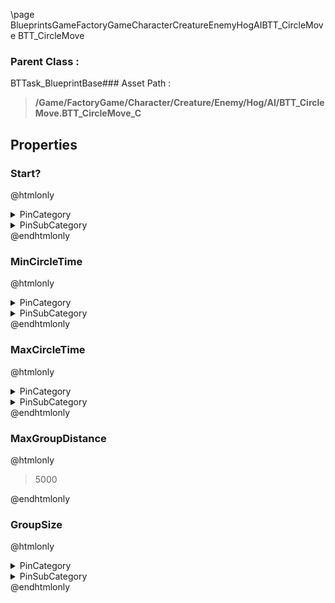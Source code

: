 \page BlueprintsGameFactoryGameCharacterCreatureEnemyHogAIBTT_CircleMove BTT_CircleMove
### Parent Class :
BTTask_BlueprintBase### Asset Path :
<b><blockquote>/Game/FactoryGame/Character/Creature/Enemy/Hog/AI/BTT_CircleMove.BTT_CircleMove_C</blockquote></b>
## Properties

### Start?
@htmlonly
<details>
 <summary>PinCategory</summary>
<blockquote>bool</blockquote>
</details>
<details>
 <summary>PinSubCategory</summary>
<blockquote>bool</blockquote>
</details>
@endhtmlonly

### MinCircleTime
@htmlonly
<details>
 <summary>PinCategory</summary>
<blockquote>float</blockquote>
</details>
<details>
 <summary>PinSubCategory</summary>
<blockquote>float</blockquote>
</details>
@endhtmlonly

### MaxCircleTime
@htmlonly
<details>
 <summary>PinCategory</summary>
<blockquote>float</blockquote>
</details>
<details>
 <summary>PinSubCategory</summary>
<blockquote>float</blockquote>
</details>
@endhtmlonly

### MaxGroupDistance
@htmlonly
<blockquote>5000</blockquote>
@endhtmlonly

### GroupSize
@htmlonly
<details>
 <summary>PinCategory</summary>
<blockquote>float</blockquote>
</details>
<details>
 <summary>PinSubCategory</summary>
<blockquote>float</blockquote>
</details>
@endhtmlonly

